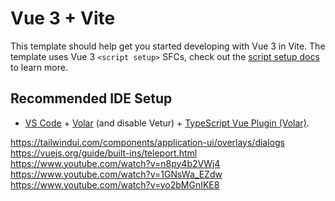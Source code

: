 # Vue 3 + Vite

This template should help get you started developing with Vue 3 in Vite. The template uses Vue 3 `<script setup>` SFCs, check out the [script setup docs](https://v3.vuejs.org/api/sfc-script-setup.html#sfc-script-setup) to learn more.

## Recommended IDE Setup

- [VS Code](https://code.visualstudio.com/) + [Volar](https://marketplace.visualstudio.com/items?itemName=Vue.volar) (and disable Vetur) + [TypeScript Vue Plugin (Volar)](https://marketplace.visualstudio.com/items?itemName=Vue.vscode-typescript-vue-plugin).


https://tailwindui.com/components/application-ui/overlays/dialogs
https://vuejs.org/guide/built-ins/teleport.html
https://www.youtube.com/watch?v=n8py4b2VWj4
https://www.youtube.com/watch?v=1GNsWa_EZdw
https://www.youtube.com/watch?v=yo2bMGnIKE8